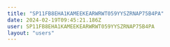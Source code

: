 ```yaml
---
title: "SP11FB8EHA1KAMEEKEARWRWT059YYSZRNAP75B4PA"
date: 2024-02-19T09:45:21.186Z
user: SP11FB8EHA1KAMEEKEARWRWT059YYSZRNAP75B4PA
layout: "users"
---
```

    